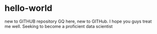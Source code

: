 # hello-world
new to GITHUB repository
GQ here, new to GITHub. I hope you guys treat me well. 
Seeking to become a proficient data scientist
